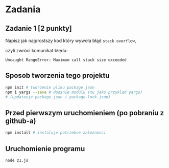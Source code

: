 # Zadania

## Zadanie 1 [2 punkty]

Napisz jak najprostszy kod który wywoła błąd `stack overflow`,

czyli zwróci komunikat błędu:

```
Uncaught RangeError: Maximum call stack size exceeded
```

## Sposob tworzenia tego projektu

```bash
npm init # tworzenie pliku package.json
npm i yargs --save # dodanie modulu (tu jako przyklad yargs)
# (updateuje package.json i package-lock.json)
```

## Przed pierwszym uruchomieniem (po pobraniu z github-a)

```bash
npm install # instaluje potrzebne zaleznosci
```

## Uruchomienie programu

```bash
node z1.js
```
